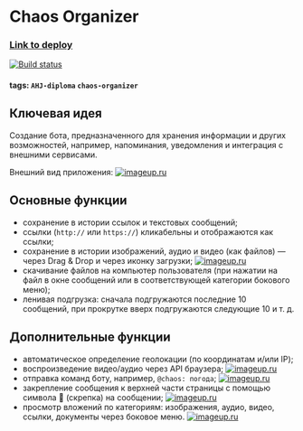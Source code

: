 # Chaos Organizer

### [Link to deploy](https://wee-owl.github.io/chaos-organizer)

[![Build status](https://ci.appveyor.com/api/projects/status/9kspkos2fy917s8y?svg=true)](https://ci.appveyor.com/project/wee-owl/chaos-organizer)

#### tags: `AHJ-diploma` `chaos-organizer`

## Ключевая идея

Создание бота, предназначенного для хранения информации и других возможностей, например, напоминания, уведомления и интеграция с внешними сервисами.

Внешний вид приложения:
[![imageup.ru](https://imageup.ru/img5/4560141/scrn.png)](https://imageup.ru/img5/4560141/scrn.png.html)

## Основные функции

* сохранение в истории ссылок и текстовых сообщений;
* ссылки (`http://` или `https://`) кликабельны и отображаются как ссылки;
* сохранение в истории изображений, аудио и видео (как файлов) — через Drag & Drop и через иконку загрузки;
[![imageup.ru](https://imageup.ru/img197/4560102/scrn5.png)](https://imageup.ru/img197/4560102/scrn5.png.html)
* скачивание файлов на компьютер пользователя (при нажатии на файл в окне сообщений или в соответствующей категории бокового меню);
* ленивая подгрузка: сначала подгружаются последние 10 сообщений, при прокрутке вверх подгружаются следующие 10 и т. д.

## Дополнительные функции

* автоматическое определение геолокации (по координатам и/или IP);
* воспроизведение видео/аудио через API браузера;
[![imageup.ru](https://imageup.ru/img6/4560113/scrn6.png)](https://imageup.ru/img6/4560113/scrn6.png.html)
* отправка команд боту, например, `@chaos: погода`;
[![imageup.ru](https://imageup.ru/img276/4559572/scrn7.png)](https://imageup.ru/img276/4559572/scrn7.png.html)
* закрепление сообщения к верхней части страницы с помощью символа &#128206; (скрепка) на сообщении;
[![imageup.ru](https://imageup.ru/img225/4560156/scrn8.png)](https://imageup.ru/img225/4560156/scrn8.png.html)
* просмотр вложений по категориям: изображения, аудио, видео, ссылки, документы через боковое меню.
[![imageup.ru](https://imageup.ru/img171/4559594/scrn9.png)](https://imageup.ru/img171/4559594/scrn9.png.html)
